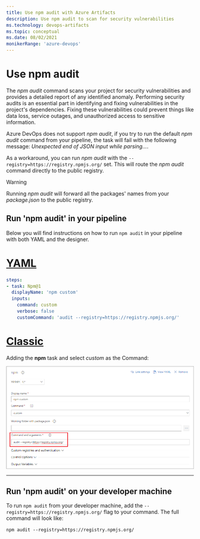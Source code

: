 ```yaml
---
title: Use npm audit with Azure Artifacts
description: Use npm audit to scan for security vulnerabilities
ms.technology: devops-artifacts
ms.topic: conceptual
ms.date: 08/02/2021
monikerRange: 'azure-devops'
---
```


# Use npm audit

The *npm audit* command scans your project for security vulnerabilities and provides a detailed report of any identified anomaly. Performing security audits is an essential part in identifying and fixing vulnerabilities in the project's dependencies. Fixing these vulnerabilities could prevent things like data loss, service outages, and unauthorized access to sensitive information.

Azure DevOps does not support *npm audit*, if you try to run the default *npm audit* command from your pipeline, the task will fail with the following message: *Unexpected end of JSON input while parsing...*.

As a workaround, you can run *npm audit* with the `--registry=https://registry.npmjs.org/` set. This will route the *npm audit* command directly to the public registry.

>[!WARNING]
> Running *npm audit* will forward all the packages' names from your *package.json* to the public registry.

## Run 'npm audit' in your pipeline

Below you will find instructions on how to run `npm audit` in your pipeline with both YAML and the designer.

# [YAML](#tab/yaml)

```yaml
steps:
- task: Npm@1
  displayName: 'npm custom'
  inputs:
    command: custom
    verbose: false
    customCommand: 'audit --registry=https://registry.npmjs.org/'
```

# [Classic](#tab/classic)

Adding the **npm** task and select _custom_ as the Command:

![Custom npm task form with the audit command in the Command and Arguments field](media/npm-audit-task.png)

---

## Run 'npm audit' on your developer machine

To run `npm audit` from your developer machine, add the `--registry=https://registry.npmjs.org/` flag to your command. The full command will look like:

```
npm audit --registry=https://registry.npmjs.org/
```
